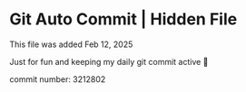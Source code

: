 # Git Auto Commit | Hidden File

This file was added Feb 12, 2025

Just for fun and keeping my daily git commit active 🤪

commit number: 3212802
